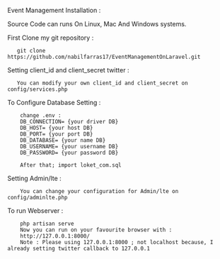 Event Management Installation :

Source Code can runs On Linux, Mac And Windows systems.

First Clone my git repository : 
```
   git clone https://github.com/nabilfarras17/EventManagementOnLaravel.git
```

Setting client_id and client_secret twitter :
```
   You can modify your own client_id and client_secret on config/services.php
``` 

To Configure Database Setting : 
```
    change .env :
    DB_CONNECTION= {your driver DB}
    DB_HOST= {your host DB}
    DB_PORT= {your port DB}
    DB_DATABASE= {your name DB}
    DB_USERNAME= {your username DB}
    DB_PASSWORD= {your password DB}
    
    After that; import loket_com.sql 
```

Setting Admin/lte : 
```
    You can change your configuration for Admin/lte on config/adminlte.php
```

To run Webserver : 
```
    php artisan serve
    Now you can run on your favourite browser with : 
    http://127.0.0.1:8000/ 
    Note : Please using 127.0.0.1:8000 ; not localhost because, I already setting twitter callback to 127.0.0.1 
```